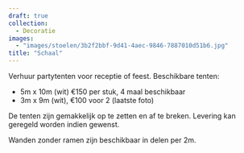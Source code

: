 ```yaml
---
draft: true
collection:
  - Decoratie
images:
  - "images/stoelen/3b2f2bbf-9d41-4aec-9846-7887010d51b6.jpg"
title: "Schaal"
---
```


Verhuur partytenten voor receptie of feest.
Beschikbare tenten:
- 5m x 10m (wit) €150 per stuk, 4 maal beschikbaar
- 3m x 9m (wit), €100 voor 2 (laatste foto)

De tenten zijn gemakkelijk op te zetten en af te breken. Levering kan geregeld worden indien gewenst.

Wanden zonder ramen zijn beschikbaar in delen per 2m.
